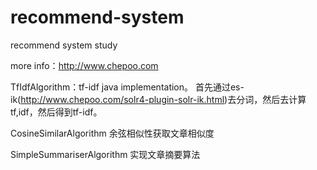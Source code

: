 recommend-system
================

recommend system study

more info：http://www.chepoo.com

TfIdfAlgorithm：tf-idf java implementation。
首先通过es-ik(http://www.chepoo.com/solr4-plugin-solr-ik.html)去分词，然后去计算tf,idf，然后得到tf-idf。

CosineSimilarAlgorithm 余弦相似性获取文章相似度

SimpleSummariserAlgorithm 实现文章摘要算法
